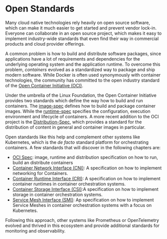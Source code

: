 # Open Standards

Many cloud native technologies rely heavily on open source software, which can make it much easier to get started and prevent vendor lock-in. Everyone can collaborate in an open source project, which makes it easy to implement industry-wide standards that even find their way in commercial products and cloud provider offerings.

A common problem is how to build and distribute software packages, since applications have a lot of requirements and dependencies for the underlying operating system and the application runtime. To overcome this problem, _containers_ evolved as a standardized way to package and ship modern software. While Docker is often used synonymously with container technologies, the community has committed to the open industry standard of the [Open Container Initiative (OCI)](https://opencontainers.org/).

Under the umbrella of the Linux Foundation, the Open Container Initiative provides two standards which define the way how to build and run containers. The [image-spec](https://github.com/opencontainers/image-spec) defines how to build and package container images. While the [runtime-spec](https://github.com/opencontainers/runtime-spec) specifies the configuration, execution environment and lifecycle of containers. A more recent addition to the OCI project is the [Distribution-Spec](https://github.com/opencontainers/distribution-spec), which provides a standard for the distribution of content in general and container images in particular.

Open standards like this help and complement other systems like Kubernetes, which is the _de facto_ standard platform for orchestrating containers. A few standards that will discover in the following chapters are:

-   [OCI Spec](https://opencontainers.org/): image, runtime and distribution specification on how to run, build an distribute containers
-   [Container Network Interface (CNI)](https://github.com/containernetworking/cni): A specification on how to implement networking for Containers.
-   [Container Runtime Interface (CRI)](https://github.com/kubernetes/cri-api): A specification on how to implement container runtimes in container orchestration systems.
-   [Container Storage Interface (CSI)](https://github.com/container-storage-interface/spec):A specification on how to implement storage in container orchestration systems.
-   [Service Mesh Interface (SMI)](https://smi-spec.io/): Ap specification on how to implement Service Meshes in container orchestration systems with a focus on Kubernetes.

Following this approach, other systems like Prometheus or OpenTelemetry evolved and thrived in this ecosystem and provide additional standards for monitoring and observability.